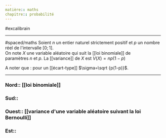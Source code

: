 ```yaml
---
matière:: maths
chapitre:: probabilité
---
```

#excalibrain 
___
#spaced/maths 
Soient $n$ un entier naturel strictement positif et $p$ un nombre réel de l'intervalle $[0 ;1]$.  
On note $X$ une variable aléatoire qui suit la [[loi binomiale]] de paramètres $n$ et $p$.
La [[variance]] de $X$ est $V(X)=np(1−p)$

A noter que : pour un [[écart-type]] $\sigma=\sqrt {p(1-p)}$.

---
### Nord:: [[loi binomiale]] 
### Sud::
### Ouest:: [[variance d'une variable aléatoire suivant la loi Bernoulli]]
### Est:: 

